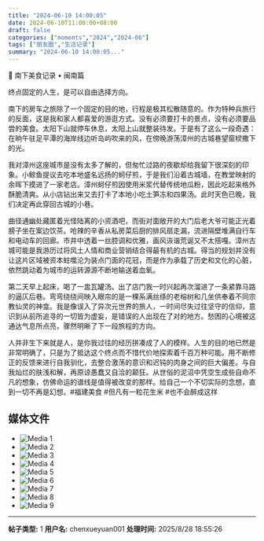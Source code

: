 ```yaml
---
title: "2024-06-10 14:00:05"
date: 2024-06-10T11:00:00+08:00
draft: false
categories: ["moments","2024","2024-06"]
tags: ["朋友圈","生活记录"]
summary: "2024-06-10 14:00:05..."
---
```


🧭 南下美食记录 • 闽南篇

终点固定的人生，是可以自由选择方向。

南下的房车之旅除了一个固定的目的地，行程是极其松散随意的。作为特种兵旅行的反面，这是我和家人都喜爱的游逛方式。没有必须要打卡的景点，没有必须要品尝的美食。太阳下山就停车休息，太阳上山就整装待发。于是有了这么一段奇遇：在晌午驻足平潭的海岸线边听岛屿吹来的风，在傍晚游荡漳州的古城巷望窗棂撒下的光。

我对漳州这座城市是没有太多了解的，但匆忙过路的夜歇却给我留下很深刻的印象。小鲸鱼提议去吃本地盛名远扬的蚵仔煎，于是我们沿着古城墙，在教堂映射的余晖下摸进了一家老店。漳州蚵仔煎因使用米浆代替传统地瓜粉，因此吃起来格外酥脆清爽。从小店钻出来又去打卡了本地小吃土笋冻和四果汤。此时天色已晚，我们决定再此穿回古城的小巷。

曲径通幽处藏匿着光怪陆离的小资酒吧，而街对面敞开的大门后老大爷可能正光着膀子坐在案边饮茶。呛辣的辛香从私房菜后厨的排风扇走漏，流进隔壁堆满自行车和电动车的回廊。市井中透着一丝腔调和优雅，画风诙谐荒诞又不太搭嘎。漳州古城可能是我游历过将风土人情和商业营销结合得最有机的古城。得当的规划并没有让这片区域被资本蛀噬沦为装点门面的花冠，而是作为承载了历史和文化的心脏，依然跳动着为城市的运转源源不断地输送着血氧。

第二天早上起床，喝了一盅瓦罐汤。出了店门我一时兴起再次溜进了一条紧靠马路的逼仄后巷。弯弯绕绕间映入眼帘的是一棵系满丝绦的老榕树和几坐供奉着不同宗教仙灵的神龛。我是像误入了异次元世界的旅人，一时间尽失过往坚守的信仰，意识到从前所追寻的一切皆为虚妄，是错误的人出现在了对的地方。愁困的心境被这通达气息所点亮，骤然明晰了下一段旅程的方向。

人并非生下来就是人，是你我过往的经历拼凑成了人的模样。人生的目的地已然是非常明确了，只是为了抵达这个终点而不惜代价地探索着千百万种可能。用不断修正的反馈来进行自我驯化，去整合激荡的意识和迟钝的肉身之间的巨大偏差。与自我灿烂的肤浅和解，再原谅愚蠢又自洽的颠狂。从世俗的泥沼中凭空生成些自命不凡的想象，仿佛命运的谱线是值得被改变的那样。给自己一个不切实际的念想，直到一切不再是幻想。
​
​#福建美食
​#但凡有一粒花生米
​#也不会醉成这样

## 媒体文件

- ![Media 1](/Moments/photos/2024-06-10/202406101400050.jpg)
- ![Media 2](/Moments/photos/2024-06-10/202406101400051.jpg)
- ![Media 3](/Moments/photos/2024-06-10/202406101400052.jpg)
- ![Media 4](/Moments/photos/2024-06-10/202406101400053.jpg)
- ![Media 5](/Moments/photos/2024-06-10/202406101400054.jpg)
- ![Media 6](/Moments/photos/2024-06-10/202406101400055.jpg)
- ![Media 7](/Moments/photos/2024-06-10/202406101400056.jpg)
- ![Media 8](/Moments/photos/2024-06-10/202406101400057.jpg)
- ![Media 9](/Moments/photos/2024-06-10/202406101400058.jpg)

---

**帖子类型:** 1
**用户名:** chenxueyuan001
**处理时间:** 2025/8/28 18:55:26